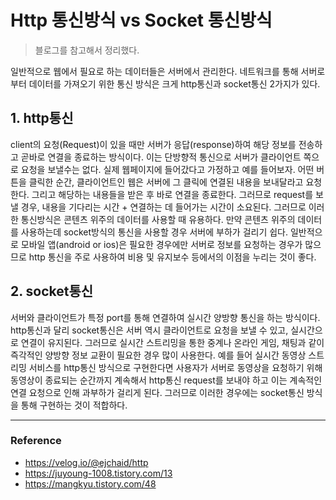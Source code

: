 # Http 통신방식 vs Socket 통신방식

> 블로그를 참고해서 정리했다.  

일반적으로 웹에서 필요로 하는 데이터들은 서버에서 관리한다.
네트워크를 통해 서버로부터 데이터를 가져오기 위한 통신 방식은 크게 http통신과 socket통신 2가지가 있다.

## 1. http통신

client의 요청(Request)이 있을 때만 서버가 응답(response)하여 해당 정보를 전송하고 곧바로 연결을 종료하는 방식이다. 이는 단방향적 통신으로 서버가 클라이언트 쪽으로 요청을 보낼수는 없다.
실제 웹페이지에 들어갔다고 가정하고 예를 들어보자. 어떤 버튼을 클릭한 순간, 클라이언트인 웹은 서버에 그 클릭에 연결된 내용을 보내달라고 요청한다. 그리고 해당하는 내용들을 받은 후 바로 연결을 종료한다. 그러므로 request를 보낼 경우, 내용을 기다리는 시간 + 연결하는 데 들어가는 시간이 소요된다. 그러므로 이러한 통신방식은 콘텐츠 위주의 데이터를 사용할 때 유용하다. 만약 콘텐츠 위주의 데이터를 사용하는데 socket방식의 통신을 사용할 경우 서버에 부하가 걸리기 쉽다. 일반적으로 모바일 앱(android or ios)은 필요한 경우에만 서버로 정보를 요청하는 경우가 많으므로 http 통신을 주로 사용하여 비용 및 유지보수 등에서의 이점을 누리는 것이 좋다.

## 2. socket통신

서버와 클라이언트가 특정 port를 통해 연결하여 실시간 양방향 통신을 하는 방식이다. http통신과 달리 socket통신은 서버 역시 클라이언트로 요청을 보낼 수 있고, 실시간으로 연결이 유지된다.
그러므로 실시간 스트리밍을 통한 중계나 온라인 게임, 채팅과 같이 즉각적인 양방향 정보 교환이 필요한 경우 많이 사용한다. 예를 들어 실시간 동영상 스트리밍 서비스를 http통신 방식으로 구현한다면 사용자가 서버로 동영상을 요청하기 위해 동영상이 종료되는 순간까지 계속해서 http통신 request를 보내야 하고 이는 계속적인 연결 요청으로 인해 과부하가 걸리게 된다. 그러므로 이러한 경우에는 socket통신 방식을 통해 구현하는 것이 적합하다.

---

### Reference

- https://velog.io/@ejchaid/http  
- https://juyoung-1008.tistory.com/13  
- https://mangkyu.tistory.com/48